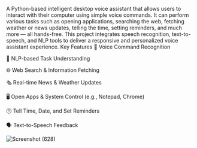 A Python-based intelligent desktop voice assistant that allows users to interact with their computer using simple voice commands. It can perform various tasks such as opening applications, searching the web, fetching weather or news updates, telling the time, setting reminders, and much more — all hands-free.
This project integrates speech recognition, text-to-speech, and NLP tools to deliver a responsive and personalized voice assistant experience.
Key Features
🎤 Voice Command Recognition

🧠 NLP-based Task Understanding

🌐 Web Search & Information Fetching

🗞️ Real-time News & Weather Updates

🖥️ Open Apps & System Control (e.g., Notepad, Chrome)

🕒 Tell Time, Date, and Set Reminders

🗣️ Text-to-Speech Feedback


![Screenshot (628)](https://github.com/user-attachments/assets/6f7f4072-f113-4c53-9e94-5923ed0ae534)
